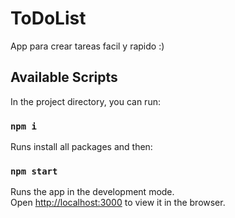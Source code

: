 # ToDoList
App para crear tareas facil y rapido :)

## Available Scripts

In the project directory, you can run:
### `npm i`

Runs install all packages and then:

### `npm start`

Runs the app in the development mode.<br />
Open [http://localhost:3000](http://localhost:3000) to view it in the browser.
